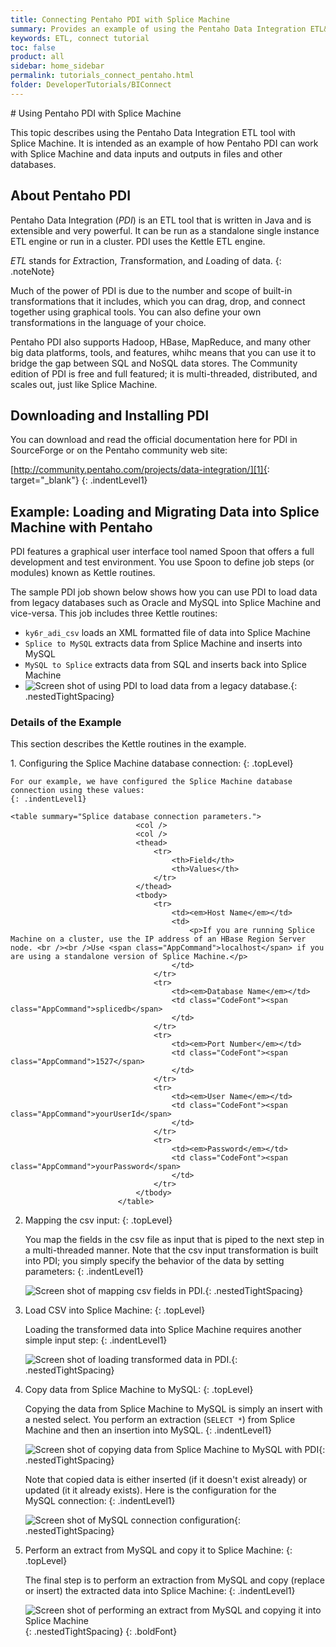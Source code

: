 ```yaml
---
title: Connecting Pentaho PDI with Splice Machine
summary: Provides an example of using the Pentaho Data Integration ETL&#160;tool with Splice&#160;Machine.
keywords: ETL, connect tutorial
toc: false
product: all
sidebar: home_sidebar
permalink: tutorials_connect_pentaho.html
folder: DeveloperTutorials/BIConnect
---
```

<section>
<div class="TopicContent" data-swiftype-index="true" markdown="1">
# Using Pentaho PDI with Splice Machine

This topic describes using the Pentaho Data Integration ETL tool with
Splice Machine. It is intended as an example of how Pentaho PDI can work
with Splice Machine and data inputs and outputs in files and other
databases.

## About Pentaho PDI

Pentaho Data Integration (*PDI*) is an ETL tool that is written in Java
and is extensible and very powerful. It can be run as a standalone
single instance ETL engine or run in a cluster. PDI uses the Kettle
ETL engine.

*ETL* stands for *E*xtraction, *T*ransformation, and *L*oading of data.
{: .noteNote}

Much of the power of PDI is due to the number and scope of built-in
transformations that it includes, which you can drag, drop, and connect
together using graphical tools. You can also define your own
transformations in the language of your choice.

Pentaho PDI also supports Hadoop, HBase, MapReduce, and many other big
data platforms, tools, and features, whihc means that you can use it to
bridge the gap between SQL and NoSQL data stores. The Community edition
of PDI is free and full featured; it is multi-threaded, distributed, and
scales out, just like Splice Machine.

## Downloading and Installing PDI

You can download and read the official documentation here for PDI in
SourceForge or on the Pentaho community web site:

[http://community.pentaho.com/projects/data-integration/][1]{:
target="_blank"}
{: .indentLevel1}

## Example: Loading and Migrating Data into Splice Machine with Pentaho

PDI features a graphical user interface tool named Spoon that offers a
full development and test environment. You use Spoon to define job steps
(or modules) known as Kettle routines.

The sample PDI job shown below shows how you can use PDI to load data
from legacy databases such as Oracle and MySQL into Splice Machine and
vice-versa. This job includes three Kettle routines:

* `ky6r_adi_csv` loads an XML formatted file of data into Splice Machine
* `Splice to MySQL` extracts data from Splice Machine and inserts into
  MySQL
* `MySQL to Splice` extracts data from SQL and inserts back into Splice
  Machine
* ![Screen shot of using PDI to load data from a legacy
  database.](images/Using.Pentaho1.png){: .nestedTightSpacing}

### Details of the Example

This section describes the Kettle routines in the example.

<div class="opsStepsList" markdown="1">
1.  Configuring the Splice Machine database connection:
    {: .topLevel}

    For our example, we have configured the Splice Machine database
    connection using these values:
    {: .indentLevel1}

    <table summary="Splice database connection parameters.">
                                <col />
                                <col />
                                <thead>
                                    <tr>
                                        <th>Field</th>
                                        <th>Values</th>
                                    </tr>
                                </thead>
                                <tbody>
                                    <tr>
                                        <td><em>Host Name</em></td>
                                        <td>
                                            <p>If you are running Splice Machine on a cluster, use the IP address of an HBase Region Server node. <br /><br />Use <span class="AppCommand">localhost</span> if you are using a standalone version of Splice Machine.</p>
                                        </td>
                                    </tr>
                                    <tr>
                                        <td><em>Database Name</em></td>
                                        <td class="CodeFont"><span class="AppCommand">splicedb</span>
                                        </td>
                                    </tr>
                                    <tr>
                                        <td><em>Port Number</em></td>
                                        <td class="CodeFont"><span class="AppCommand">1527</span>
                                        </td>
                                    </tr>
                                    <tr>
                                        <td><em>User Name</em></td>
                                        <td class="CodeFont"><span class="AppCommand">yourUserId</span>
                                        </td>
                                    </tr>
                                    <tr>
                                        <td><em>Password</em></td>
                                        <td class="CodeFont"><span class="AppCommand">yourPassword</span>
                                        </td>
                                    </tr>
                                </tbody>
                            </table>

2.  Mapping the csv input:
    {: .topLevel}

    You map the fields in the csv file as input that is piped to the
    next step in a multi-threaded manner. Note that the csv input
    transformation is built into PDI; you simply specify the behavior of
    the data by setting parameters:
    {: .indentLevel1}

    ![Screen shot of mapping csv fields in
    PDI.](images/Using.Pentaho3.png){: .nestedTightSpacing}

3.  Load CSV into Splice Machine:
    {: .topLevel}

    Loading the transformed data into Splice Machine requires another
    simple input step:
    {: .indentLevel1}

    ![Screen shot of loading transformed data in
    PDI.](images/Using.Pentaho4.png){: .nestedTightSpacing}

4.  Copy data from Splice Machine to MySQL:
    {: .topLevel}

    Copying the data from Splice Machine to MySQL is simply an insert
    with a nested select. You perform an extraction (`SELECT *`) from
    Splice Machine and then an insertion into MySQL.
    {: .indentLevel1}

    ![Screen shot of copying data from Splice Machine to MySQL with
    PDI](images/Using.Pentaho5.png){: .nestedTightSpacing}

    Note that copied data is either inserted (if it doesn't exist
    already) or updated (it it already exists). Here is the
    configuration for the MySQL connection:
    {: .indentLevel1}

    ![Screen shot of MySQL connection
    configuration](images/Using.Pentaho6.png){: .nestedTightSpacing}

5.  Perform an extract from MySQL and copy it to Splice Machine:
    {: .topLevel}

    The final step is to perform an extraction from MySQL and copy
    (replace or insert) the extracted data into Splice Machine:
    {: .indentLevel1}

    ![Screen shot of performing an extract from MySQL and copying it
    into Splice Machine](images/Using.Pentaho7.png){:
    .nestedTightSpacing}
{: .boldFont}

</div>
</div>
</section>



[1]: http://community.pentaho.com/projects/data-integration/
